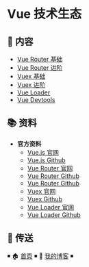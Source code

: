 # Vue 技术生态

## 📖 内容

- [Vue Router 基础](vue-router-basic.md)
- [Vue Router 进阶](vue-router-advanced.md)
- [Vuex 基础](vuex-basic.md)
- [Vuex 进阶](vuex-advanced.md)
- [Vue Loader](vue-loader.md)
- [Vue Devtools](vue-devtools.md)

## 📚 资料

- **官方资料**
  - [Vue.js 官网](https://cn.vuejs.org/index.html)
  - [Vue.js Github](https://github.com/vuejs/vue)
  - [Vue Router 官网](https://router.vuejs.org/zh/)
  - [Vue Router Github](https://github.com/vuejs/vue-router)
  - [Vue Router Github](https://github.com/vuejs/vue-router)
  - [Vuex 官网](https://vuex.vuejs.org/zh/)
  - [Vuex Github](https://github.com/vuejs/vuex)
  - [Vue Loader 官网](https://vue-loader.vuejs.org/zh/)
  - [Vue Loader Github](https://github.com/vuejs/vue-loader)

## 🚪 传送

◾ 🏠 [首頁](https://github.com/dunwu/frontend-tutorial) ◾ 🎯 [我的博客](https://github.com/dunwu/blog) ◾
